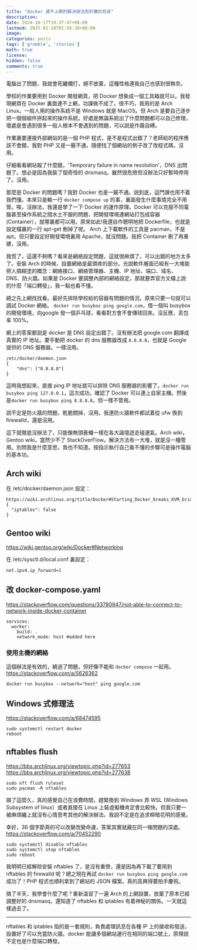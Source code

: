 ```yaml
---
title: "docker 連不上網的解決辦法和折騰的悲哀"
description: 
date: 2024-10-17T19:37:47+08:00
lastmod: 2025-01-18T01:58:38+08:00
image: 
categories: posts
tags: ['grumble', 'stories']
math: true
license: 
hidden: false
comments: true
---
```


電腦出了問題，我就會死纏爛打，絕不放棄，這種性格連我自己也感到很無奈。

學校的作業要用到 Docker 開發網頁，把 Docker 想象成一個工具箱就可以。我發現網頁在 Docker 裏面連不上網，功課做不成了。很不巧，我用的是 Arch Linux。一般人用的操作系統不是 Windows 就是 MacOS。但 Arch 是要自己逐步把一個個組件拼起來的操作系統。好處是無論系統出了什麼問題都可以自己修理，壞處是會遇到很多一般人根本不會遇到的問題，可以説是作繭自縛。

作業裏要連接外部網站的是一個 PHP 程式，是不是程式出錯了？老師給的程序應該不會錯，我對 PHP 又是一竅不通，隨便找了個網站的例子改了改程式碼，沒用。

仔細看看網站報了什麼錯，'Temporary failure in name resolution'，DNS 出問題了。想必是因為我裝了個奇怪的 dnsmasq，雖然很危險但沒辦法只好暫時停用了。沒用。

那麼是 Docker 的問題嗎？我對 Docker 也是一竅不通。説到底，這門課也用不着我們懂。本來只是輸一行 `docker compose up` 的事，裏面發生什麼事情完全不用管。唉，沒辦法，我還是學了一下 Docker 的運作原理。Docker 可以克服不同電腦甚至操作系統之間水土不服的問題，把開發環境連網站打包成容器 (Container），就哪裏都可以用。原來如此!我還自作聰明地把 Dockerfile，也就是設定檔裏的一行 apt-get 刪掉了呢。 Arch 上下載軟件的工具是 pacman，不是 apt。但只要設定好開發環境裏用 Apache，就沒問題。我把 Container 刪了再重建，沒用。

我慌了，這還不夠嗎？看來是網絡設定問題，這就很麻煩了，可以出錯的地方太多了。安裝 Arch 的時候，設置網絡是最頭疼的部分。光説軟件層面已經有一大堆能把人搞糊塗的概念：網絡接口、網絡管理器、主機、IP 地址、端口、域名、DNS、防火牆。如果是 Docker 要調整內部的網絡設定，那就要弄官方文檔上説的什麼「端口轉發」，我一點也看不懂。

總之先上網找找看。最好先排除學校給的容器有問題的情況。原來只要一句就可以調試 Docker 網絡。 `docker run busybox ping google.com`，借一個叫 busybox 的開發環境，向google 發一個乒乓球，看看對方會不會傳球回來。沒反應，丟包率 100%。

網上的答案都説是 docker 是 DNS 設定出錯了。沒有辦法把 google.com 翻譯成真實的 IP 地址。要手動把 docker 的 dns 服務器改成 `8.8.8.8`，也就是 Google 提供的 DNS 服務器。一樣沒用。

```
/etc/docker/daemon.json
{
    "dns": ["8.8.8.8"]
}
```

這時我想起來，直接 ping IP 地址就可以排除 DNS 服務器的影響了。`docker run busybox ping 127.0.0.1`，這次成功，確認了 Docker 可以連上自家主機。然後是`docker run busybox ping 8.8.8.8`，但一樣不管用。

説不定是防火牆的問題，乾脆關掉，沒用。我連防火牆軟件都試着從 ufw 換到 firewalld，還是沒用。

這下就徹底沒辦法了，只能像無頭蒼蠅一樣在各大論壇遊走碰運氣。Arch wiki，Gentoo wiki，當然少不了 StackOverFlow。解決方法有一大堆，就是沒一種管用。別問我是什麼意思，我也不知道。按指示執行自己看不懂的步驟可是操作電腦的基本功。

## Arch wiki
在 /etc/docker/daemon.json 設定：
```
https://wiki.archlinux.org/title/Docker#Starting_Docker_breaks_KVM_bridged_networking
{
  "iptables": false
}
```

## Gentoo wiki
https://wiki.gentoo.org/wiki/Docker#Networking

在 /etc/sysctl.d/local.conf 裏設定：
```
net.ipv4.ip_forward=1
```
## 改 docker-compose.yaml
https://stackoverflow.com/questions/33780947/not-able-to-connect-to-network-inside-docker-container
```
services:
  worker:
    build: .
    network_mode: host #added here
```

### 使用主機的網絡
這個辦法是有效的，繞過了問題，但好像不能和 `docker compose` 一起用。
https://stackoverflow.com/a/5626362
``` 
docker run busybox --network="host" ping google.com
```

## Windows 式修理法
https://stackoverflow.com/a/68474595
```
sudo systemctl restart docker
reboot
```

## nftables flush
https://bbs.archlinux.org/viewtopic.php?id=277653
https://bbs.archlinux.org/viewtopic.php?id=277638

```
sudo nft flush ruleset
sudo pacman -R nftables 
```


搞了這麼久，真的感覺自己在浪費時間，趕緊換到 Windows 弄 WSL (Windows Subsystem of linux）或者直接在 Linux 上裝虛擬機肯定會比較快。但我只要一被麻煩纏上就沒有心情思考其他的解決辦法。我説不定是在追求柳暗花明的感覺。


幸好，36 個字節真的可以改變改變命運，答案其實就藏在同一條問題的深處。
https://stackoverflow.com/a/70452290

```
sudo systemctl disable nftables
sudo systemctl stop nftables
sudo reboot
```

我明明已經解除安裝 nftables 了，是沒有重啓，還是因為再下載了要用到 nftables 的 firewalld 呢？總之現在再試 `docker run busybox ping google.com` 成功了！PHP 程式也順利拿到了網站的 JSON 檔案。真的高興得要拍手慶祝。

搞了半天，我學會什麼了呢？重新温習了一遍 Arch 的上網設置，放棄了原本已經調整好的 dnsmasq，還知道了 nftables 和 iptables 有着神秘的關係。一天就這樣過去了。

***
nftables 和 iptables 指的是一套規則，負責處理訊息在各種 IP 上的接收和發送，設置好了可以充當防火牆。docker 能讓多個網站運行在相同的端口號上，原理説不定也是什麼端口轉發。

